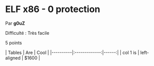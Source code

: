 # ELF x86 - 0 protection

Par **g0uZ**

Difficulté : Très facile

5 points

| Tables | Are | Cool | |----------|:-------------:|------:| | col 1 is | left-aligned | $1600 |
